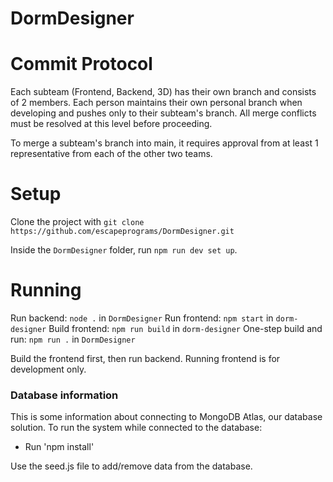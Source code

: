 # DormDesigner

# Commit Protocol

Each subteam (Frontend, Backend, 3D) has their own branch and consists of 2 members. Each person maintains their own personal branch when developing and pushes only to their subteam's branch. All merge conflicts must be resolved at this level before proceeding. 

To merge a subteam's branch into main, it requires approval from at least 1 representative from each of the other two teams.

# Setup

Clone the project with `git clone https://github.com/escapeprograms/DormDesigner.git`

Inside the `DormDesigner` folder, run `npm run dev set up`.

# Running

Run backend: `node .` in `DormDesigner`
Run frontend: `npm start` in `dorm-designer`
Build frontend: `npm run build` in `dorm-designer`
One-step build and run: `npm run .` in `DormDesigner`

Build the frontend first, then run backend. Running frontend is for development only.

### Database information

This is some information about connecting to MongoDB Atlas, our database solution. 
To run the system while connected to the database:
- Run 'npm install'

Use the seed.js file to add/remove data from the database. 
